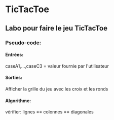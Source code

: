 # TicTacToe
## Labo pour faire le jeu TicTacToe

### Pseudo-code:
#### Entrèes:
caseA1,...,caseC3 = valeur fournie par l'utilisateur

#### Sorties:
Afficher la grille du jeu avec les croix et les ronds

#### Algorithme:

vérifier: lignes == colonnes == diagonales

